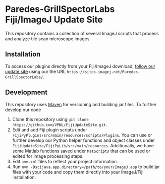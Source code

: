 # Paredes-GrillSpectorLabs Fiji/ImageJ Update Site
This repository contains a collection of several ImageJ scripts that process and analyze tile scan microscope images.

## Installation
To access our plugins directly from your Fiji/ImageJ download, [follow our update site][installationInstructions] using our the URL `https://sites.imagej.net/Paredes-GrillSpectorLabs/`.

## Development
This repository uses [Maven][maven] for versioning and building jar files. To further develop our code
1. Clone this repository using `git clone https://github.com/VPNL/FijiUpdateSite.git`.
2. Edit and add Fiji plugin scripts under `FijiPyPlugins/src/main/resources/scripts/Plugins`. You can use or further develop our Python helper functions and object classes under `FijiUpdateSite/FijiPyLib/src/main/resources`. Additionally, we have some Matlab functions saved under `MatScripts` that can be used or edited for image processing steps.
3. Edit `pom.xml` files to reflect your project information.
4. Run `mvn -Dscijava.app.directory=/path/to/your/ImageJ.app` to build jar files with your code and copy them directly into your ImageJ/Fiji installation.

[installationInstructions]: https://imagej.net/update-sites/following
[maven]: https://imagej.net/develop/maven
